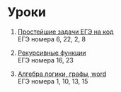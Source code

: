 # Уроки

1. [Простейшие задачи ЕГЭ на код](https://github.com/inf-ege/2022/blob/master/01/lesson.ipynb) <br>
    ЕГЭ номера 6, 22, 2, 8

2. [Рекурсивные функции](https://github.com/inf-ege/2022/blob/master/02/lesson.ipynb) <br>
    ЕГЭ номера 16, 23

3. [Алгебра логики, графы, word](https://github.com/inf-ege/2022/blob/master/03/lesson.ipynb) <br>
    ЕГЭ номера 1, 10, 13, 15
